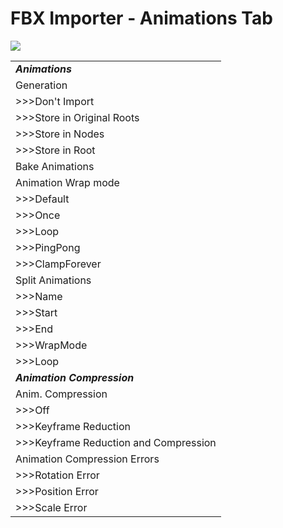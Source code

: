 FBX Importer - Animations Tab
=============================



![](http://docwiki.hq.unity3d.com/uploads/Main/MecanimImporterAnimationsTab.png)  


|    |
|:---|
|___Animations___ |
|<span class=component>Generation</span> |Controls how animations are imported: |
|>>><span class=component>Don't Import</span> |No animation or skinning is imported. |
|>>><span class=component>Store in Original Roots</span> |Animations are stored in the root objects of your animation package (these might be different from the root objects in Unity). |
|>>><span class=component>Store in Nodes</span> |Animations are stored together with the objects they animate. Use this when you have a complex animation setup and want full scripting control. |
|>>><span class=component>Store in Root</span> |Animations are stored in the scene's transform root objects. Use this when animating anything that has a hierarchy. |
|<span class=component>Bake Animations</span> |Enable this when using IK or simulation in your animation package. Unity will convert to forward kinematics on import. This option is available only for Maya, 3dsMax and Cinema4D files. |
|<span class=component>Animation Wrap mode</span> |The default <span class=keyword>Wrap Mode</span> for the animation in the mesh being imported |
|>>><span class=component>Default</span>|The animation plays as specified in the animation splitting options below.|
|>>><span class=component>Once</span>|The animation plays through to the end once and then stops.|
|>>><span class=component>Loop</span>|The animation plays through and then restarts when the end is reached.|
|>>><span class=component>PingPong</span>|The animation plays through and then plays in reverse from the end to the start, and so on.|
|>>><span class=component>ClampForever</span>|The animation plays through but the last frame is repeated indefinitely. This is not the same as Once mode because playback does not technically stop at the last frame (which is useful when blending animations).|
|<span class=component>Split Animations</span> |If you have multiple animations in a single file, you can split it into multiple clips. |
|>>><span class=component>Name</span>|The name of the split animation clip|
|>>><span class=component>Start</span>|The first frame of this clip in the model file |
|>>><span class=component>End</span>|The last frame of this clip in the model file |
|>>><span class=component>WrapMode</span>|What the split clip does when the end of the animation is reached (this is identical to the wrap mode option described above).|
|>>><span class=component>Loop</span>|Depending on how the animation was created, one extra frame of animation may be required for the split clip to loop properly.  If your looping animation doesn't look correct, try enabling this option. |
|___Animation Compression___ |
|<span class=component>Anim. Compression</span> |The type of compression that will be applied to this mesh's animation(s) |
|>>><span class=component>Off</span> |Disables animation compression. This means that Unity doesn't reduce keyframe count on import, which leads to the highest precision animations, but slower performance and bigger file and runtime memory size. It is generally not advisable to use this option - if you need higher precision animation, you should enable keyframe reduction and lower allowed <span class=component>Animation Compression Error</span> values instead. |
|>>><span class=component>Keyframe Reduction</span> |Reduces keyframes on import. If selected, the <span class=component>Animation Compression Errors</span> options are displayed. |
|>>><span class=component>Keyframe Reduction and Compression</span> |Reduces keyframes on import and compresses keyframes when storing animations in files. This affects only file size - the runtime memory size is the same as <span class=component>Keyframe Reduction</span>. If selected, the <span class=component>Animation Compression Errors</span> options are displayed. |
|<span class=component>Animation Compression Errors</span> |These options are available only when keyframe reduction is enabled. |
|>>><span class=component>Rotation Error</span> |Defines how much rotation curves should be reduced. The smaller value you use - the higher precision you get. |
|>>><span class=component>Position Error</span> |Defines how much position curves should be reduced. The smaller value you use - the higher precision you get. |
|>>><span class=component>Scale Error</span> |Defines how much scale curves should be reduced. The smaller value you use - the higher precision you get. |
